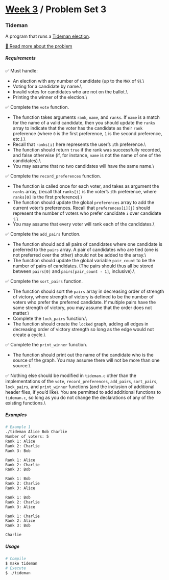 # [Week 3](../../) / Problem Set 3

### Tideman

A program that runs a [Tideman election](https://en.wikipedia.org/wiki/Ranked_pairs).

[🔗 Read more about the problem](https://cs50.harvard.edu/x/2021/psets/3/tideman)

##### Requirements

:white_check_mark: Must handle:

-   An election with any number of candidate (up to the `MAX` of `9`).\
-   Voting for a candidate by name.\
-   Invalid votes for candidates who are not on the ballot.\
-   Printing the winner of the election.\

:white_check_mark: Complete the `vote` function.

-   The function takes arguments `rank`, `name`, and `ranks`. If `name` is a match for the name of a valid candidate, then you should update the `ranks` array to indicate that the voter has the candidate as their `rank` preference (where `0` is the first preference, `1` is the second preference, etc.).\
-   Recall that `ranks[i]` here represents the user’s `i`th preference.\
-   The function should return `true` if the rank was successfully recorded, and false otherwise (if, for instance, `name` is not the name of one of the candidates).\
-   You may assume that no two candidates will have the same name.\

:white_check_mark: Complete the `record_preferences` function.

-   The function is called once for each voter, and takes as argument the `ranks` array, (recall that `ranks[i]` is the voter’s `i`th preference, where `ranks[0]` is the first preference).\
-   The function should update the global `preferences` array to add the current voter’s preferences. Recall that `preferences[i][j]` should represent the number of voters who prefer candidate `i` over candidate `j`.\
-   You may assume that every voter will rank each of the candidates.\

:white_check_mark: Complete the `add_pairs` function.

-   The function should add all pairs of candidates where one candidate is preferred to the `pairs` array. A pair of candidates who are tied (one is not preferred over the other) should not be added to the array.\
-   The function should update the global variable `pair_count` to be the number of pairs of candidates. (The pairs should thus all be stored between `pairs[0]` and `pairs[pair_count - 1]`, inclusive).\

:white_check_mark: Complete the `sort_pairs` function.

-   The function should sort the `pairs` array in decreasing order of strength of victory, where strength of victory is defined to be the number of voters who prefer the preferred candidate. If multiple pairs have the same strength of victory, you may assume that the order does not matter.\
-   Complete the `lock_pairs` function.\
-   The function should create the `locked` graph, adding all edges in decreasing order of victory strength so long as the edge would not create a cycle.\

:white_check_mark: Complete the `print_winner` function.

-   The function should print out the name of the candidate who is the source of the graph. You may assume there will not be more than one source.\

:white_check_mark: Nothing else should be modified in `tideman.c` other than the implementations of the `vote`, `record_preferences`, `add_pairs`, `sort_pairs`, `lock_pairs`, and `print_winner` functions (and the inclusion of additional header files, if you’d like). You are permitted to add additional functions to `tideman.c`, so long as you do not change the declarations of any of the existing functions.\

##### Examples

```bash
# Example 1
./tideman Alice Bob Charlie
Number of voters: 5
Rank 1: Alice
Rank 2: Charlie
Rank 3: Bob

Rank 1: Alice
Rank 2: Charlie
Rank 3: Bob

Rank 1: Bob
Rank 2: Charlie
Rank 3: Alice

Rank 1: Bob
Rank 2: Charlie
Rank 3: Alice

Rank 1: Charlie
Rank 2: Alice
Rank 3: Bob

Charlie
```

##### Usage

```bash
# Compile
$ make tideman
# Execute
$ ./tideman
```
